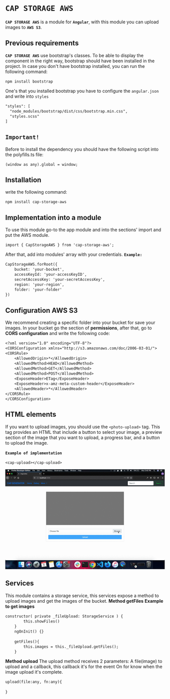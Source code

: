 # `CAP STORAGE AWS` 

**`CAP STORAGE AWS`** is a module for **`Angular`**, with this module you can upload images to **`AWS S3`**.

## **Previous requirements**
**`CAP STORAGE AWS`** use bootstrap's classes. To be able to display the component in the right way, bootstrap should have been installed in the project. In case you don't have bootstrap installed, you can run the following command:
```
npm install bootstrap
```
One's that you installed bootstrap you have to configure the `angular.json` and write into `styles`
```
"styles": [
  "node_modules/bootstrap/dist/css/bootstrap.min.css",
  "styles.scss"
]
```

## **`Important!`**
Before to install the dependency you should have the following script into the polyfills.ts file:

```
(window as any).global = window;
```

## **Installation**

write the following command:
```
npm install cap-storage-aws
```

## **Implementation into a module**
To use this module go-to the app module and into the sections' import and put the AWS module.
```
import { CapStorageAWS } from 'cap-storage-aws';
```
After that, add into modules' array with your credentials.
**`Example:`**
```
CapStorageAWS.forRoot({
    bucket: 'your-bocket',
    accessKeyId: 'your-accessKeyID',
    secretAccessKey: 'your-secretAccessKey',
    region: 'your-region',
    folder: 'your-folder'
})
```

## **Configuration AWS S3**
We recommend creating a specific folder into your bucket for save your images. In your bucket 
go the section of **permissions**, after that, go to **CORS configuration** and write the following code:

```   
<?xml version="1.0" encoding="UTF-8"?>
<CORSConfiguration xmlns="http://s3.amazonaws.com/doc/2006-03-01/">
<CORSRule>
    <AllowedOrigin>*</AllowedOrigin>
    <AllowedMethod>HEAD</AllowedMethod>
    <AllowedMethod>GET</AllowedMethod>
    <AllowedMethod>POST</AllowedMethod>
    <ExposeHeader>ETag</ExposeHeader>
    <ExposeHeader>x-amz-meta-custom-header</ExposeHeader>
    <AllowedHeader>*</AllowedHeader>
</CORSRule>
</CORSConfiguration>
```

## **HTML elements**
If you want to upload images, you should use the `<photo-upload>` tag. This tag provides an HTML that include a button to select your image, a preview section of the image that you want to upload, a progress bar, and a button to upload the image.


**`Example of implementation`**
```
<cap-upload></cap-upload>

```

![Alt text](assets/images/cap-aws.gif?raw=true "example")


## **Services**
This module contains a storage service, this services expose a method to upload images and get the images of the bucket.
**Method getFiles**
**Example to get images**
```
constructor( private _fileUpload: StorageService ) {
        this.showFiles()
    }
    ngOnInit() {}

    getFiles(){
        this.images = this._fileUpload.getFiles();
    }
```
**Method upload**
The upload method receives 2 parameters:
A file(image) to upload and a callback, this callback it's for the event On for know when the image upload it's complete.
```
upload(file:any, fn:any){

}
```





